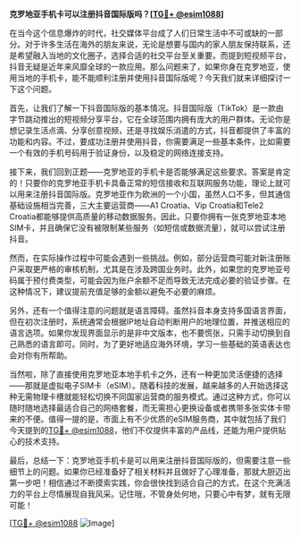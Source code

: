 **克罗地亚手机卡可以注册抖音国际版吗？[[TG💪+ @esim1088](https://t.me/s/esim1088)]**

在当今这个信息爆炸的时代，社交媒体平台成了人们日常生活中不可或缺的一部分。对于许多生活在海外的朋友来说，无论是想要与国内的家人朋友保持联系，还是希望融入当地的文化圈子，选择合适的社交平台至关重要。而提到短视频平台，抖音无疑是近年来风靡全球的一款应用。那么问题来了，如果你身在克罗地亚，使用当地的手机卡，能不能顺利注册并使用抖音国际版呢？今天我们就来详细探讨一下这个问题。

首先，让我们了解一下抖音国际版的基本情况。抖音国际版（TikTok）是一款由字节跳动推出的短视频分享平台，它在全球范围内拥有庞大的用户群体。无论你是想记录生活点滴、分享创意视频，还是寻找娱乐消遣的方式，抖音都提供了丰富的功能和内容。不过，要成功注册并使用抖音，你需要满足一些基本条件，比如需要一个有效的手机号码用于验证身份，以及稳定的网络连接支持。

接下来，我们回到正题——克罗地亚的手机卡是否能够满足这些要求。答案是肯定的！只要你的克罗地亚手机卡具备正常的短信接收和互联网服务功能，理论上就可以用来注册抖音国际版。克罗地亚作为欧洲的一个小国，虽然人口不多，但其通信基础设施相当完善，三大主要运营商——A1 Croatia、Vip Croatia和Tele2 Croatia都能够提供高质量的移动数据服务。因此，只要你拥有一张克罗地亚本地SIM卡，并且确保它没有被限制某些服务（如短信或数据流量），就可以尝试注册抖音。

然而，在实际操作过程中可能会遇到一些挑战。例如，部分运营商可能对新注册账户采取更严格的审核机制，尤其是在涉及跨国业务时。此外，如果您的克罗地亚号码属于预付费类型，可能会因为账户余额不足而导致无法完成必要的验证步骤。在这种情况下，建议提前充值足够的金额以避免不必要的麻烦。

另外，还有一个值得注意的问题就是语言障碍。虽然抖音本身支持多国语言界面，但在初次注册时，系统通常会根据IP地址自动判断用户的地理位置，并推送相应的语言选项。如果你发现界面显示的是非中文版本，也不要慌张，只需手动切换到自己熟悉的语言即可。同时，为了更好地适应海外环境，学习一些基础的英语表达也会对你有所帮助。

当然啦，除了直接使用克罗地亚本地手机卡之外，还有一种更加灵活便捷的选择——那就是虚拟电子SIM卡（eSIM）。随着科技的发展，越来越多的人开始选择这种无需物理卡槽就能轻松切换不同国家运营商的服务模式。通过这种方式，你可以随时随地选择最适合自己的网络套餐，而无需担心更换设备或者携带多张实体卡带来的不便。值得一提的是，市面上有不少优质的eSIM服务商，其中就包括了我们今天提到的[TG💪+ @esim1088](https://t.me/s/esim1088)，他们不仅提供丰富的产品线，还能为用户提供贴心的技术支持。

最后，总结一下：克罗地亚手机卡是可以用来注册抖音国际版的，但需要注意一些细节上的问题。如果你已经准备好了相关材料并且做好了心理准备，那就大胆迈出第一步吧！相信通过不断摸索实践，你会很快找到适合自己的方式，在这个充满活力的平台上尽情展现自我风采。记住哦，不管身处何地，只要心中有梦，就有无限可能！

[[TG💪+ @esim1088](https://t.me/s/esim1088) ![Image](https://i.postimg.cc/4NQfJmqS/Snipaste-2025-05-13-00-14-12.png)]